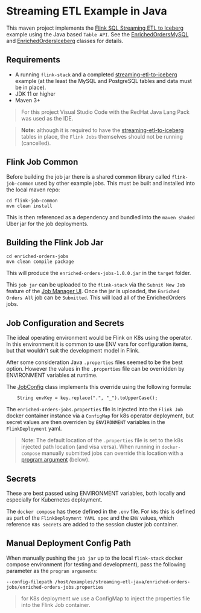 # Streaming ETL Example in Java

This maven project implements the [Flink SQL Streaming ETL to Iceberg](../streaming-etl-to-iceberg/) example using the Java based `Table API`.  See the [EnrichedOrdersMySQL](enriched-orders-jobs/src/main/java/io/idstudios/flink/jobs/EnrichedOrdersMySQL.java) and [EnrichedOrdersIceberg](enriched-orders-jobs/src/main/java/io/idstudios/flink/jobs/EnrichedOrdersIceberg.java) classes for details.

## Requirements

- A running `flink-stack` and a completed [streaming-etl-to-iceberg](../streaming-etl-to-iceberg/) example (at the least the MySQL and PostgreSQL tables and data must be in place).  
- JDK 11 or higher
- Maven 3+

> For this project Visual Studio Code with the RedHat Java Lang Pack was used as the IDE.

> __Note:__ although it is required to have the [streaming-etl-to-iceberg](../streaming-etl-to-iceberg/) tables in place, the `Flink Jobs` themselves should not be running (cancelled).

## Flink Job Common
Before building the job jar there is a shared common library called `flink-job-common` used by other example jobs.  This must be built and installed into the local maven repo:

```
cd flink-job-common
mvn clean install
```

This is then referenced as a dependency and bundled into the `maven shaded` Uber jar for the job deployments.

## Building the Flink Job Jar

```
cd enriched-orders-jobs
mvn clean compile package
```

This will produce the `enriched-orders-jobs-1.0.0.jar` in the `target` folder.

This `job jar` can be uploaded to the `flink-stack` via the `Subnit New Job` feature of the  [Job Manager UI](http://localhost:8088).  Once the jar is uploaded, the `Enriched Orders All` job can be `Submitted`.  This will load all of the EnrichedOrders jobs.

## Job Configuration and Secrets
The ideal operating environment would be Flink on K8s using the operator.  In this environment it is common to use ENV vars for configuration items, but that wouldn't suit the development model in Flink.

After some consideration Java `.properties` files seemed to be the best option.  However the values in the `.properties` file can be overridden by ENVIRONMENT variables at runtime.

The [JobConfig](enriched-orders-jobs/src/main/java/io/idstudios/flink/jobs/JobConfig.java) class implements this override using the following formula:

```
    String envKey = key.replace(".", "_").toUpperCase();

```

The `enriched-orders-jobs.properties` file is injected into the `Flink Job` docker container instance via a `ConfigMap` for k8s operator deployment, but secret values are then overriden by `ENVIRONMENT` variables in the `FlinkDeployment` yaml.  

> Note: The default location of the `.properties` file is set to the k8s injected path location (and visa versa).  When running in `docker-compose` manually submitted jobs can override this location with a [program argument](#manual-deployment-config-path) (below).

## Secrets
These are best passed using ENVIRONMENT variables, both locally and especially for Kubernetes deployment.

The `docker compose` has these defined in the `.env` file.  For `k8s` this is defined as part of the `FlinkDeployment YAML spec` and the `ENV` values, which reference `K8s secrets` are added to the session cluster job container.

## Manual Deployment Config Path
When manually pushing the `job jar` up to the local `flink-stack` docker compose environment (for testing and development), pass the following parameter as the `program arguments`:

```
--config-filepath /host/examples/streaming-etl-java/enriched-orders-jobs/enriched-orders-jobs.properties
```

> for K8s deployment we use a ConfigMap to inject the properties file into the Flink Job container.